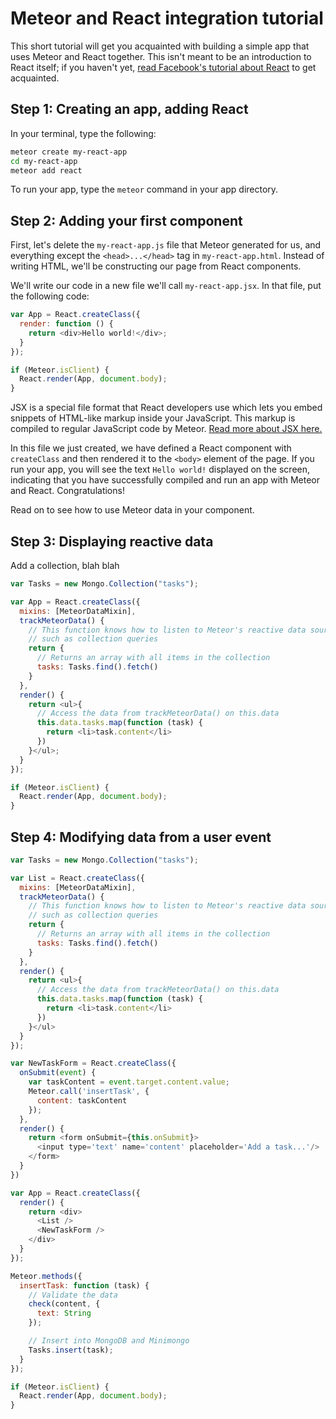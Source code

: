 <h1>Meteor and React integration tutorial</h1>

This short tutorial will get you acquainted with building a simple app that uses Meteor and React together. This isn't meant to be an introduction to React itself; if you haven't yet, [read Facebook's tutorial about React](https://facebook.github.io/react/docs/tutorial.html) to get acquainted.

## Step 1: Creating an app, adding React

In your terminal, type the following:

```sh
meteor create my-react-app
cd my-react-app
meteor add react
```

To run your app, type the `meteor` command in your app directory.

## Step 2: Adding your first component

First, let's delete the `my-react-app.js` file that Meteor generated for us, and everything except the `<head>...</head>` tag in `my-react-app.html`. Instead of writing HTML, we'll be constructing our page from React components.

We'll write our code in a new file we'll call `my-react-app.jsx`. In that file, put the following code:

```js
var App = React.createClass({
  render: function () {
    return <div>Hello world!</div>;
  }
});

if (Meteor.isClient) {
  React.render(App, document.body);
}
```

JSX is a special file format that React developers use which lets you embed snippets of HTML-like markup inside your JavaScript. This markup is compiled to regular JavaScript code by Meteor. [Read more about JSX here.](jsx.md)

In this file we just created, we have defined a React component with `createClass` and then rendered it to the `<body>` element of the page. If you run your app, you will see the text `Hello world!` displayed on the screen, indicating that you have successfully compiled and run an app with Meteor and React. Congratulations!

Read on to see how to use Meteor data in your component.

## Step 3: Displaying reactive data

Add a collection, blah blah

```js
var Tasks = new Mongo.Collection("tasks");

var App = React.createClass({
  mixins: [MeteorDataMixin],
  trackMeteorData() {
    // This function knows how to listen to Meteor's reactive data sources,
    // such as collection queries
    return {
      // Returns an array with all items in the collection
      tasks: Tasks.find().fetch()
    }
  },
  render() {
    return <ul>{
      // Access the data from trackMeteorData() on this.data
      this.data.tasks.map(function (task) {
        return <li>task.content</li> 
      })
    }</ul>;
  }
});

if (Meteor.isClient) {
  React.render(App, document.body);
}
```

## Step 4: Modifying data from a user event

```js
var Tasks = new Mongo.Collection("tasks");

var List = React.createClass({
  mixins: [MeteorDataMixin],
  trackMeteorData() {
    // This function knows how to listen to Meteor's reactive data sources,
    // such as collection queries
    return {
      // Returns an array with all items in the collection
      tasks: Tasks.find().fetch()
    }
  },
  render() {
    return <ul>{
      // Access the data from trackMeteorData() on this.data
      this.data.tasks.map(function (task) {
        return <li>task.content</li> 
      })
    }</ul>
  }
});

var NewTaskForm = React.createClass({
  onSubmit(event) {
    var taskContent = event.target.content.value;
    Meteor.call('insertTask', {
      content: taskContent
    });
  },
  render() {
    return <form onSubmit={this.onSubmit}>
      <input type='text' name='content' placeholder='Add a task...'/>
    </form>
  }
})

var App = React.createClass({
  render() {
    return <div>
      <List />
      <NewTaskForm />
    </div>
  }
});

Meteor.methods({
  insertTask: function (task) {
    // Validate the data
    check(content, {
      text: String
    });

    // Insert into MongoDB and Minimongo
    Tasks.insert(task);
  }
});

if (Meteor.isClient) {
  React.render(App, document.body);
}
```

